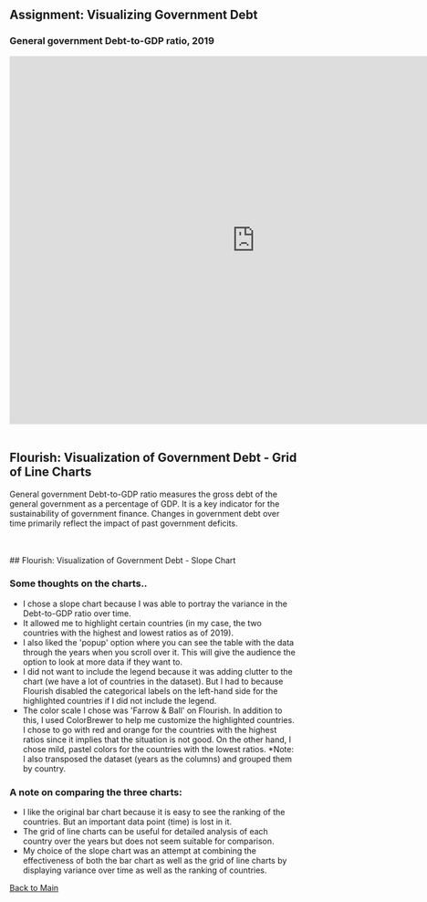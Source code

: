 ## Assignment: Visualizing Government Debt

### General government Debt-to-GDP ratio, 2019

<iframe src="https://data.oecd.org/chart/6sDH" width="860" height="645" style="border: 0" mozallowfullscreen="true" webkitallowfullscreen="true" allowfullscreen="true"><a href="https://data.oecd.org/chart/6sDH" target="_blank">OECD Chart: General government debt, Total, % of GDP, Annual, 2019</a></iframe>

<br/>
<br/>

## Flourish: Visualization of Government Debt - Grid of Line Charts
General government Debt-to-GDP ratio measures the gross debt of the general government as a percentage of GDP. It is a key indicator for the sustainability of government finance.
Changes in government debt over time primarily reflect the impact of past government deficits.

<div class="flourish-embed flourish-chart" data-src="visualisation/7254842"><script src="https://public.flourish.studio/resources/embed.js"></script></div>

<br/>
<br/>
## Flourish: Visualization of Government Debt - Slope Chart

<div class="flourish-embed flourish-slope" data-src="visualisation/7255472"><script src="https://public.flourish.studio/resources/embed.js"></script></div>


### Some thoughts on the charts..
* I chose a slope chart because I was able to portray the variance in the Debt-to-GDP ratio over time. 
* It allowed me to highlight certain countries (in my case, the two countries with the highest and lowest ratios as of 2019). 
* I also liked the 'popup' option where you can see the table with the data through the years when you scroll over it. This will give the audience the option to look at more data if they want to.
* I did not want to include the legend because it was adding clutter to the chart (we have a lot of countries in the dataset). But I had to because Flourish disabled the categorical labels on the left-hand side for the highlighted countries if I did not include the legend.
* The color scale I chose was 'Farrow & Ball' on Flourish. In addition to this, I used ColorBrewer to help me customize the highlighted countries. I chose to go with red and orange for the countries with the highest ratios since it implies that the situation is not good. On the other hand, I chose mild, pastel colors for the countries with the lowest ratios.
*Note: I also transposed the dataset (years as the columns) and grouped them by country.

### A note on comparing the three charts:
* I like the original bar chart because it is easy to see the ranking of the countries. But an important data point (time) is lost in it.
* The grid of line charts can be useful for detailed analysis of each country over the years but does not seem suitable for comparison. 
* My choice of the slope chart was an attempt at combining the effectiveness of both the bar chart as well as the grid of line charts by displaying variance over time as well as the ranking of countries. 




[Back to Main](/README.md)
